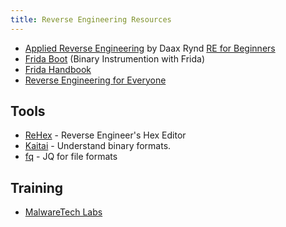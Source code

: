 ```yaml
---
title: Reverse Engineering Resources
---
```


* [Applied Reverse Engineering](https://revers.engineering/applied-reverse-engineering-series/) by Daax Rynd [RE for Beginners](https://beginners.re/)
* [Frida Boot](https://github.com/leonjza/frida-boot#quickstart) (Binary
  Instrumention with Frida)
* [Frida Handbook](https://learnfrida.info/)
* [Reverse Engineering for Everyone](https://0xinfection.github.io/reversing/)

## Tools

* [ReHex](https://github.com/solemnwarning/rehex) - Reverse Engineer's Hex
  Editor
* [Kaitai](https://kaitai.io/) - Understand binary formats.
* [fq](https://github.com/wader/fq) - JQ for file formats

## Training

* [MalwareTech Labs](https://malwaretech.com/labs/)
